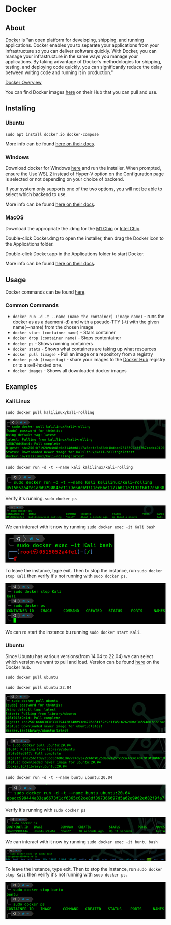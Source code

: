 # Docker

## About

[Docker](https://www.docker.com/) is "an open platform for developing, shipping, and running applications. Docker enables you to separate your applications from your infrastructure so you can deliver software quickly. With Docker, you can manage your infrastructure in the same ways you manage your applications. By taking advantage of Docker’s methodologies for shipping, testing, and deploying code quickly, you can significantly reduce the delay between writing code and running it in production."&#x20;

[Docker Overview](https://docs.docker.com/get-started/overview/)

You can find Docker images [here](https://hub.docker.com/) on their Hub that you can pull and use.

## Installing

### Ubuntu

`sudo apt install docker.io docker-compose`

More info can be found [here on their docs](https://docs.docker.com/desktop/linux/install/).

### Windows

Download docker for Windows [here](https://desktop.docker.com/win/main/amd64/Docker%20Desktop%20Installer.exe) and run the installer. When prompted, ensure the Use WSL 2 instead of Hyper-V option on the Configuration page is selected or not depending on your choice of backend.

If your system only supports one of the two options, you will not be able to select which backend to use.

More info can be found [here on their docs](https://docs.docker.com/desktop/windows/install/).

### MacOS

Download the appropriate the .dmg for the [M1 Chip](https://desktop.docker.com/mac/main/arm64/Docker.dmg?utm\_source=docker\&utm\_medium=webreferral\&utm\_campaign=docs-driven-download-mac-arm64) or [Intel Chip](https://desktop.docker.com/mac/main/amd64/Docker.dmg?utm\_source=docker\&utm\_medium=webreferral\&utm\_campaign=docs-driven-download-mac-amd64).&#x20;

Double-click Docker.dmg to open the installer, then drag the Docker icon to the Applications folder.

Double-click Docker.app in the Applications folder to start Docker.

More info can be found [here on their docs](https://docs.docker.com/desktop/mac/install/).

## Usage

Docker commands can be found [here](https://docs.docker.com/engine/reference/commandline/cli/).

### Common Commands

* `docker run -d -t --name (name the container) (image name)` - runs the docker as as a daemon(-d) and with a pseudo-TTY (-t) with the given name(--name) from the chosen image
* `docker start (container name)` - Stars container
* `docker drop (container name)` - Stops contontainer
* `docker ps` - Shows running containers
* `docker stats` - Shows what containers are taking up what resources
* `docker pull (image)` - Pull an image or a repository from a registry
* `docker push (image:tag)` - share your images to the [Docker Hub](https://hub.docker.com/) registry or to a self-hosted one.
* `docker images` - Shows all downloaded docker images

## Examples

### Kali Linux

`sudo docker pull kalilinux/kali-rolling`

![](<../../.gitbook/assets/image (306).png>)

`sudo docker run -d -t --name kali kalilinux/kali-rolling`

![](<../../.gitbook/assets/image (310).png>)

Verify it's running. `sudo docker ps`

![](<../../.gitbook/assets/image (303).png>)

We can interact with it now by running `sudo docker exec -it Kali bash`

![](<../../.gitbook/assets/image (319).png>)

To leave the instance, type exit. Then to stop the instance, run `sudo docker stop Kali` then verify it's not running with `sudo docker ps`.

![](<../../.gitbook/assets/image (305).png>)

We can re start the instance bu running `sudo docker start Kali`.

### Ubuntu

Since Ubuntu has various versions(from 14.04 to 22.04) we can select which version we want to pull and load. Version can be found [here](https://hub.docker.com/\_/ubuntu) on the Docker hub.

`sudo docker pull ubuntu`

`sudo docker pull ubuntu:22.04`

![](<../../.gitbook/assets/image (308).png>)

![](<../../.gitbook/assets/image (304).png>)

`sudo docker run -d -t --name buntu ubuntu:20.04`

![](<../../.gitbook/assets/image (323).png>)

Verify it's running with `sudo docker ps`

![](<../../.gitbook/assets/image (322).png>)

We can interact with it now by running `sudo docker exec -it buntu bash`

![](<../../.gitbook/assets/image (314).png>)

To leave the instance, type exit. Then to stop the instance, run `sudo docker stop Kali` then verify it's not running with `sudo docker ps`.

![](<../../.gitbook/assets/image (312).png>)
